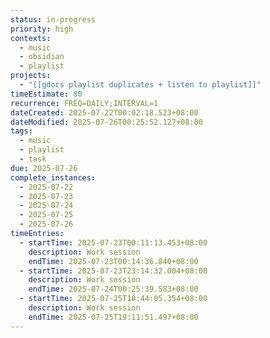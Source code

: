 ```yaml
---
status: in-progress
priority: high
contexts:
  - music
  - obsidian
  - playlist
projects:
  - "[[gdocs playlist duplicates + listen to playlist]]"
timeEstimate: 80
recurrence: FREQ=DAILY;INTERVAL=1
dateCreated: 2025-07-22T00:02:18.523+08:00
dateModified: 2025-07-26T00:25:52.127+08:00
tags:
  - music
  - playlist
  - task
due: 2025-07-26
complete_instances:
  - 2025-07-22
  - 2025-07-23
  - 2025-07-24
  - 2025-07-25
  - 2025-07-26
timeEntries:
  - startTime: 2025-07-23T00:11:13.453+08:00
    description: Work session
    endTime: 2025-07-23T00:14:36.840+08:00
  - startTime: 2025-07-23T23:14:32.004+08:00
    description: Work session
    endTime: 2025-07-24T00:25:39.583+08:00
  - startTime: 2025-07-25T18:44:05.354+08:00
    description: Work session
    endTime: 2025-07-25T19:11:51.497+08:00
---
```



